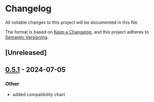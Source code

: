 # Changelog
All notable changes to this project will be documented in this file.

The format is based on [Keep a Changelog](https://keepachangelog.com/en/1.0.0/),
and this project adheres to [Semantic Versioning](https://semver.org/spec/v2.0.0.html).

## [Unreleased]

## [0.5.1](https://github.com/cxreiff/bevy_ratatui_render/compare/v0.5.0...v0.5.1) - 2024-07-05

### Other
- added compatibility chart

